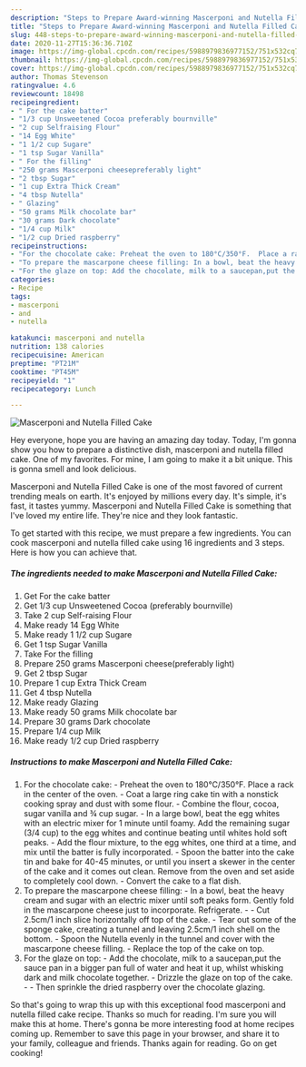 ```yaml
---
description: "Steps to Prepare Award-winning Mascerponi and Nutella Filled Cake"
title: "Steps to Prepare Award-winning Mascerponi and Nutella Filled Cake"
slug: 448-steps-to-prepare-award-winning-mascerponi-and-nutella-filled-cake
date: 2020-11-27T15:36:36.710Z
image: https://img-global.cpcdn.com/recipes/5988979836977152/751x532cq70/mascerponi-and-nutella-filled-cake-recipe-main-photo.jpg
thumbnail: https://img-global.cpcdn.com/recipes/5988979836977152/751x532cq70/mascerponi-and-nutella-filled-cake-recipe-main-photo.jpg
cover: https://img-global.cpcdn.com/recipes/5988979836977152/751x532cq70/mascerponi-and-nutella-filled-cake-recipe-main-photo.jpg
author: Thomas Stevenson
ratingvalue: 4.6
reviewcount: 18498
recipeingredient:
- " For the cake batter"
- "1/3 cup Unsweetened Cocoa preferably bournville"
- "2 cup Selfraising Flour"
- "14 Egg White"
- "1 1/2 cup Sugare"
- "1 tsp Sugar Vanilla"
- " For the filling"
- "250 grams Mascerponi cheesepreferably light"
- "2 tbsp Sugar"
- "1 cup Extra Thick Cream"
- "4 tbsp Nutella"
- " Glazing"
- "50 grams Milk chocolate bar"
- "30 grams Dark chocolate"
- "1/4 cup Milk"
- "1/2 cup Dried raspberry"
recipeinstructions:
- "For the chocolate cake: Preheat the oven to 180°C/350°F.  Place a rack in the center of the oven. Coat a large ring cake tin with a nonstick cooking spray and dust with some flour. Combine the flour, cocoa, sugar vanilla and ¾ cup sugar. In a large bowl, beat the egg whites with an electric mixer for 1 minute until foamy.  Add the remaining sugar (3/4 cup) to the egg whites and continue beating until whites hold soft peaks. Add the flour mixture, to the egg whites, one third at a time, and mix until the batter is fully incorporated. Spoon the batter into the cake tin and bake for 40-45 minutes, or until you insert a skewer in the center of the cake and it comes out clean. Remove from the oven and set aside to completely cool down. Convert the cake to a flat dish."
- "To prepare the mascarpone cheese filling: In a bowl, beat the heavy cream and sugar with an electric mixer until soft peaks form.  Gently fold in the mascarpone cheese just to incorporate. Refrigerate.   Cut 2.5cm/1 inch slice horizontally off top of the cake. Tear out some of the sponge cake, creating a tunnel and leaving 2.5cm/1 inch shell on the bottom. Spoon the Nutella evenly in the tunnel and cover with the mascarpone cheese filling. Replace the top of the cake on top."
- "For the glaze on top: Add the chocolate, milk to a saucepan,put the sauce pan in a bigger pan full of water and heat it up, whilst whisking dark and milk chocolate together. Drizzle the glaze on top of the cake.  Then sprinkle the dried raspberry over the chocolate glazing."
categories:
- Recipe
tags:
- mascerponi
- and
- nutella

katakunci: mascerponi and nutella 
nutrition: 138 calories
recipecuisine: American
preptime: "PT21M"
cooktime: "PT45M"
recipeyield: "1"
recipecategory: Lunch

---
```



![Mascerponi and Nutella Filled Cake](https://img-global.cpcdn.com/recipes/5988979836977152/751x532cq70/mascerponi-and-nutella-filled-cake-recipe-main-photo.jpg)

Hey everyone, hope you are having an amazing day today. Today, I'm gonna show you how to prepare a distinctive dish, mascerponi and nutella filled cake. One of my favorites. For mine, I am going to make it a bit unique. This is gonna smell and look delicious.



Mascerponi and Nutella Filled Cake is one of the most favored of current trending meals on earth. It's enjoyed by millions every day. It's simple, it's fast, it tastes yummy. Mascerponi and Nutella Filled Cake is something that I've loved my entire life. They're nice and they look fantastic.


To get started with this recipe, we must prepare a few ingredients. You can cook mascerponi and nutella filled cake using 16 ingredients and 3 steps. Here is how you can achieve that.

<!--inarticleads1-->

##### The ingredients needed to make Mascerponi and Nutella Filled Cake:

1. Get  For the cake batter
1. Get 1/3 cup Unsweetened Cocoa (preferably bournville)
1. Take 2 cup Self-raising Flour
1. Make ready 14 Egg White
1. Make ready 1 1/2 cup Sugare
1. Get 1 tsp Sugar Vanilla
1. Take  For the filling
1. Prepare 250 grams Mascerponi cheese(preferably light)
1. Get 2 tbsp Sugar
1. Prepare 1 cup Extra Thick Cream
1. Get 4 tbsp Nutella
1. Make ready  Glazing
1. Make ready 50 grams Milk chocolate bar
1. Prepare 30 grams Dark chocolate
1. Prepare 1/4 cup Milk
1. Make ready 1/2 cup Dried raspberry




<!--inarticleads2-->

##### Instructions to make Mascerponi and Nutella Filled Cake:

1. For the chocolate cake: - Preheat the oven to 180°C/350°F.  Place a rack in the center of the oven. - Coat a large ring cake tin with a nonstick cooking spray and dust with some flour. - Combine the flour, cocoa, sugar vanilla and ¾ cup sugar. - In a large bowl, beat the egg whites with an electric mixer for 1 minute until foamy.  Add the remaining sugar (3/4 cup) to the egg whites and continue beating until whites hold soft peaks. - Add the flour mixture, to the egg whites, one third at a time, and mix until the batter is fully incorporated. - Spoon the batter into the cake tin and bake for 40-45 minutes, or until you insert a skewer in the center of the cake and it comes out clean. Remove from the oven and set aside to completely cool down. - Convert the cake to a flat dish.
1. To prepare the mascarpone cheese filling: - In a bowl, beat the heavy cream and sugar with an electric mixer until soft peaks form.  Gently fold in the mascarpone cheese just to incorporate. Refrigerate. -   - Cut 2.5cm/1 inch slice horizontally off top of the cake. - Tear out some of the sponge cake, creating a tunnel and leaving 2.5cm/1 inch shell on the bottom. - Spoon the Nutella evenly in the tunnel and cover with the mascarpone cheese filling. - Replace the top of the cake on top.
1. For the glaze on top: - Add the chocolate, milk to a saucepan,put the sauce pan in a bigger pan full of water and heat it up, whilst whisking dark and milk chocolate together. - Drizzle the glaze on top of the cake. -  - Then sprinkle the dried raspberry over the chocolate glazing.




So that's going to wrap this up with this exceptional food mascerponi and nutella filled cake recipe. Thanks so much for reading. I'm sure you will make this at home. There's gonna be more interesting food at home recipes coming up. Remember to save this page in your browser, and share it to your family, colleague and friends. Thanks again for reading. Go on get cooking!
